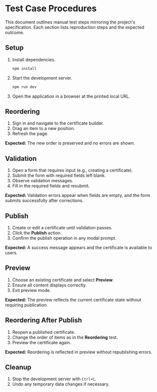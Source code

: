 # Test Case Procedures

This document outlines manual test steps mirroring the project's specification. Each section lists reproduction steps and the expected outcome.

## Setup
1. Install dependencies.
   ```bash
   npm install
   ```
2. Start the development server.
   ```bash
   npm run dev
   ```
3. Open the application in a browser at the printed local URL.

## Reordering
1. Sign in and navigate to the certificate builder.
2. Drag an item to a new position.
3. Refresh the page.

**Expected:** The new order is preserved and no errors are shown.

## Validation
1. Open a form that requires input (e.g., creating a certificate).
2. Submit the form with required fields left blank.
3. Observe validation messages.
4. Fill in the required fields and resubmit.

**Expected:** Validation errors appear when fields are empty, and the form submits successfully after corrections.

## Publish
1. Create or edit a certificate until validation passes.
2. Click the **Publish** action.
3. Confirm the publish operation in any modal prompt.

**Expected:** A success message appears and the certificate is available to users.

## Preview
1. Choose an existing certificate and select **Preview**.
2. Ensure all content displays correctly.
3. Exit preview mode.

**Expected:** The preview reflects the current certificate state without requiring publication.

## Reordering After Publish
1. Reopen a published certificate.
2. Change the order of items as in the **Reordering** test.
3. Preview the certificate again.

**Expected:** Reordering is reflected in preview without republishing errors.

## Cleanup
1. Stop the development server with `Ctrl+C`.
2. Undo any temporary data changes if necessary.

